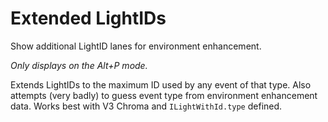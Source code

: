 # Extended LightIDs

Show additional LightID lanes for environment enhancement.

*Only displays on the Alt+P mode.*

Extends LightIDs to the maximum ID used by any event of that type.
Also attempts (very badly) to guess event type from environment enhancement data. Works best with V3 Chroma and `ILightWithId.type` defined.
